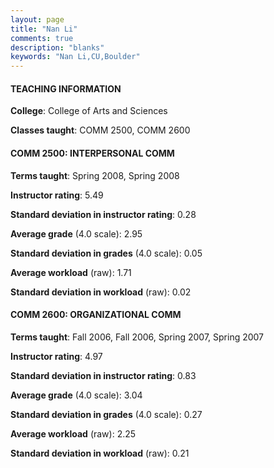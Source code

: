 ```yaml
---
layout: page
title: "Nan Li" 
comments: true
description: "blanks"
keywords: "Nan Li,CU,Boulder"
---
```

<head>
<script src="https://ajax.googleapis.com/ajax/libs/jquery/2.1.3/jquery.min.js"></script>
<script src="https://dl.dropboxusercontent.com/s/pc42nxpaw1ea4o9/highcharts.js?dl=0"></script>
<!-- <script src="../assets/js/highcharts.js"></script> -->
<style type="text/css">@font-face {
	font-family: "Bebas Neue";
	src: url(https://www.filehosting.org/file/details/544349/BebasNeue Regular.otf) format("opentype");
	}
	h1.Bebas { 
		font-family: "Bebas Neue", Verdana, Tahoma;
	}
</style>
</head>
	   
#### TEACHING INFORMATION

**College**: College of Arts and Sciences

**Classes taught**: COMM 2500, COMM 2600

#### COMM 2500: INTERPERSONAL COMM

**Terms taught**: Spring 2008, Spring 2008

**Instructor rating**: 5.49

**Standard deviation in instructor rating**: 0.28

**Average grade** (4.0 scale): 2.95

**Standard deviation in grades** (4.0 scale): 0.05

**Average workload** (raw): 1.71

**Standard deviation in workload** (raw): 0.02

#### COMM 2600: ORGANIZATIONAL COMM

**Terms taught**: Fall 2006, Fall 2006, Spring 2007, Spring 2007

**Instructor rating**: 4.97

**Standard deviation in instructor rating**: 0.83

**Average grade** (4.0 scale): 3.04

**Standard deviation in grades** (4.0 scale): 0.27

**Average workload** (raw): 2.25

**Standard deviation in workload** (raw): 0.21

